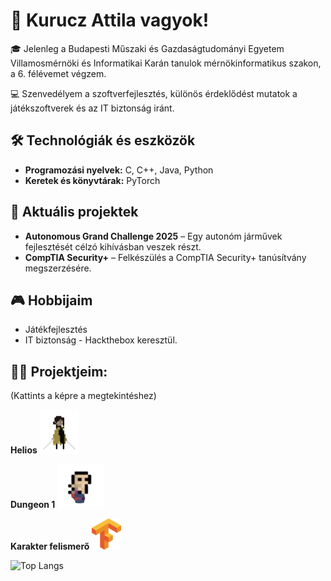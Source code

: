 # 👋 Kurucz Attila vagyok!

🎓 Jelenleg a Budapesti Műszaki és Gazdaságtudományi Egyetem Villamosmérnöki és Informatikai Karán tanulok mérnökinformatikus szakon, a 6. félévemet végzem.

💻 Szenvedélyem a szoftverfejlesztés, különös érdeklődést mutatok a játékszoftverek és az IT biztonság iránt.

## 🛠️ Technológiák és eszközök

- **Programozási nyelvek:** C, C++, Java, Python
- **Keretek és könyvtárak:** PyTorch

## 🚀 Aktuális projektek

- **Autonomous Grand Challenge 2025** – Egy autonóm járművek fejlesztését célzó kihívásban veszek részt.
- **CompTIA Security+** – Felkészülés a CompTIA Security+ tanúsítvány megszerzésére.

## 🎮 Hobbijaim

- Játékfejlesztés
- IT biztonság - Hackthebox
keresztül.

## 🧑‍💻 Projektjeim:
<p>(Kattints a képre a megtekintéshez)</p>


<div>
  <b>Helios</b>
  <a align="right" href="https://github.com/Kuruczattila2003/Hausaufgabe3">
    <img height="70" src="images/Helios-Photoroom.png" alt="PyTorch Logo">
  </a>
</div>
<p></p> 
<div>
  <b>Dungeon 1</b>
  <a href="https://github.com/Kuruczattila2003/Hausaufgabe3">
    <img height="70" src="images/Prog2-Photoroom.png" alt="PyTorch Logo">
  </a>
</div>
<p></p> 
<div>
  <b>Karakter felismerő</b>
  <a href="https://github.com/Kuruczattila2003/Hausaufgabe3">
      <img height="50" src="images/tensorflow.png" alt="TensorFlow Logo">
  </a>
</div>



<p></p>

![Top Langs](https://github-readme-stats.vercel.app/api/top-langs/?username=Kuruczattila2003&layout=compact&theme=tokyonight)


